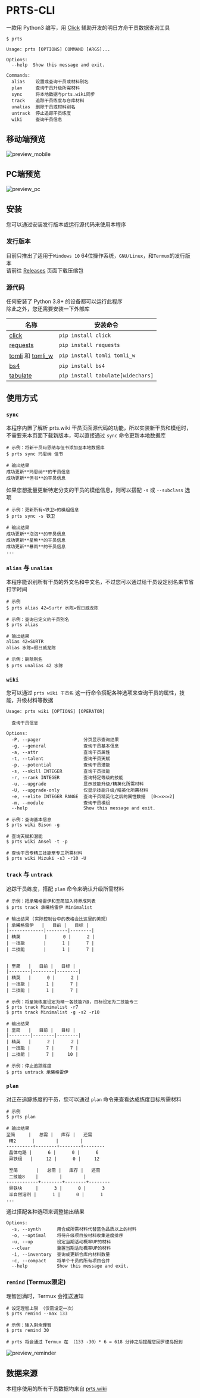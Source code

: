 # PRTS-CLI
一款用 Python3 编写，用 [Click][1] 辅助开发的明日方舟干员数据查询工具  

```
$ prts

Usage: prts [OPTIONS] COMMAND [ARGS]...

Options:
  --help  Show this message and exit.

Commands:
  alias    设置或查询干员或材料别名
  plan     查询干员升级所需材料
  sync     将本地数据与prts.wiki同步
  track    追踪干员练度与仓库材料
  unalias  删除干员或材料别名
  untrack  停止追踪干员练度
  wiki     查询干员信息
```

## 移动端预览

![preview_mobile](https://user-images.githubusercontent.com/101899715/190935952-35dc52ca-60ae-4c48-9613-d09030a138c3.png)

## PC端预览

![preview_pc](https://user-images.githubusercontent.com/101899715/190935997-9a8ca655-af0b-4b5b-97b7-36a757759d76.png)

## 安装

您可以通过安装发行版本或运行源代码来使用本程序

### 发行版本

目前只推出了适用于`Windows 10` 64位操作系统，`GNU/Linux`，和`Termux`的发行版本  
请前往 [Releases][2] 页面下载压缩包  

### 源代码

任何安装了 Python 3.8+ 的设备都可以运行此程序  
除此之外，您还需要安装一下外部库  

| 名称 | 安装命令 |
|---|---|
|[click][1]| `pip install click` |
|[requests][4]| `pip install requests` |
|[tomli][5] 和 [tomli_w][6]| `pip install tomli tomli_w` |
|[bs4][7]| `pip install bs4` |
|[tabulate][8]| `pip install tabulate[widechars]` |

## 使用方式

### `sync`

本程序内置了解析 prts.wiki 干员页面源代码的功能，所以实装新干员和模组时，不需要来本页面下载新版本，可以直接通过 `sync` 命令更新本地数据库

```
# 示例：将新干员玛恩纳与但书添加至本地数据库
$ prts sync 玛恩纳 但书

# 输出结果
成功更新**玛恩纳**的干员信息
成功更新**但书**的干员信息
```

如果您想批量更新特定分支的干员的模组信息，则可以搭配 `-s` 或 `--subclass` 选项  

```
# 示例：更新所有<铁卫>的模组信息
$ prts sync -s 铁卫

# 输出结果
成功更新**泡泡**的干员信息
成功更新**星熊**的干员信息
成功更新**暴雨**的干员信息
...
```

### `alias` 与 `unalias`

本程序能识别所有干员的外文名和中文名，不过您可以通过给干员设定别名来节省打字时间

```
# 示例
$ prts alias 42=Surtr 水陈=假日威龙陈

# 示例：查询已定义的干员别名
$ prts alias

# 输出结果
alias 42=SURTR
alias 水陈=假日威龙陈

# 示例：删除别名
$ prts unalias 42 水陈
```

### `wiki`

您可以通过 `prts wiki 干员名` 这一行命令搭配各种选项来查询干员的属性，技能，升级材料等数据  

```
Usage: prts wiki [OPTIONS] [OPERATOR]

  查询干员信息

Options:
  -P, --pager                分页显示查询结果
  -g, --general              查询干员基本信息
  -a, --attr                 查询干员属性
  -t, --talent               查询干员天赋
  -p, --potential            查询干员潜能
  -s, --skill INTEGER        查询干员技能
  -r, --rank INTEGER         查询特定等级的技能
  -u, --upgrade              显示技能升级/精英化所需材料
  -U, --upgrade-only         仅显示技能升级/精英化所需材料
  -e, --elite INTEGER RANGE  查询干员精英化之后的属性数据  [0<=x<=2]
  -m, --module               查询干员模组
  --help                     Show this message and exit.
```

```
# 示例：查询基本信息
$ prts wiki Bison -g

# 查询天赋和潜能
$ prts wiki Ansel -t -p

# 查询干员专精三技能至专三所需材料
$ prts wiki Mizuki -s3 -r10 -U
```

### `track` 与 `untrack`

追踪干员练度，搭配 `plan` 命令来确认升级所需材料

```
# 示例：把承曦格雷伊和至简加入待养成列表
$ prts track 承曦格雷伊 Minimalist

# 输出结果 (实际控制台中的表格会比这里的美观）
| 承曦格雷伊   |   目前 |   目标 |
|-------------|--------|--------|
| 精英         |      0 |      2 |
| 一技能       |      1 |      7 |
| 二技能       |      1 |      7 |


| 至简   |   目前 |   目标 |
|--------|--------|--------|
| 精英   |      0 |      2 |
| 一技能 |      1 |      7 |
| 二技能 |      1 |      7 |

# 示例：将至简练度设定为精一各技能7级，目标设定为二技能专三
$ prts track Minimalist -r7
$ prts track Minimalist -g -s2 -r10

# 输出结果
| 至简   |   目前 |   目标 |
|--------|--------|--------|
| 精英   |      2 |      2 |
| 一技能 |      7 |      7 |
| 二技能 |      7 |     10 |

# 示例：停止追踪练度
$ prts untrack 承曦格雷伊
```

### `plan`

对正在追踪练度的干员，您可以通过 `plan` 命令来查看达成练度目标所需材料

```
# 示例
$ prts plan

# 输出结果
至简     |   总需 |   库存 |   还需
 精2      |        |        |
----------+--------+--------+--------
 晶体电路 |      6 |      0 |      6
 异铁组   |     12 |      0 |     12

 至简       |   总需 |   库存 |   还需
 二技能8    |        |        |
------------+--------+--------+--------
 异铁块     |      3 |      0 |      3
 半自然溶剂 |      1 |      0 |      1
...
```

通过搭配各种选项来调整输出结果

```
Options:
  -s, --synth      用合成所需材料代替蓝色品质以上的材料
  -o, --optimal    将待升级项目按材料收集进度排序
  -u, --up         设定当期活动概率UP的材料
  --clear          重置当期活动概率UP的材料
  -i, --inventory  查询或更新仓库内材料数量
  -c, --compact    将单个干员的所有项目合并
  --help           Show this message and exit.
```

### `remind` (Termux限定)

理智回满时，Termux 会推送通知

```
# 设定理智上限 （仅需设定一次）
$ prts remind --max 133

# 示例：输入剩余理智
$ prts remind 30

# prts 将会通过 Termux 在 （133 -30）* 6 = 618 分钟之后提醒您回罗德岛报到
```

![preview_reminder](https://user-images.githubusercontent.com/101899715/190936132-19c15f93-234c-4e02-b38d-366b49e66781.jpg)


## 数据来源

本程序使用的所有干员数据均来自 [prts.wiki][3]


[1]: https://click.palletsprojects.com/en/8.1.x/ "Click"
[2]: https://github.com/adrzhou/PRTS-CLI/releases/
[3]: https://prts.wiki
[4]: https://pypi.org/project/requests/
[5]: https://github.com/hukkin/tomli
[6]: https://github.com/hukkin/tomli-w
[7]: https://www.crummy.com/software/BeautifulSoup/
[8]: https://github.com/astanin/python-tabulate
